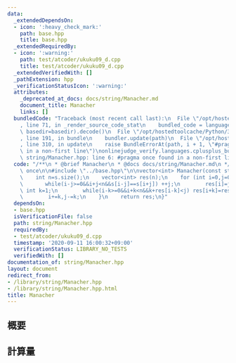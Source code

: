 ```yaml
---
data:
  _extendedDependsOn:
  - icon: ':heavy_check_mark:'
    path: base.hpp
    title: base.hpp
  _extendedRequiredBy:
  - icon: ':warning:'
    path: test/atcoder/ukuku09_d.cpp
    title: test/atcoder/ukuku09_d.cpp
  _extendedVerifiedWith: []
  _pathExtension: hpp
  _verificationStatusIcon: ':warning:'
  attributes:
    _deprecated_at_docs: docs/string/Manacher.md
    document_title: Manacher
    links: []
  bundledCode: "Traceback (most recent call last):\n  File \"/opt/hostedtoolcache/Python/3.9.0/x64/lib/python3.9/site-packages/onlinejudge_verify/documentation/build.py\"\
    , line 71, in _render_source_code_stat\n    bundled_code = language.bundle(stat.path,\
    \ basedir=basedir).decode()\n  File \"/opt/hostedtoolcache/Python/3.9.0/x64/lib/python3.9/site-packages/onlinejudge_verify/languages/cplusplus.py\"\
    , line 191, in bundle\n    bundler.update(path)\n  File \"/opt/hostedtoolcache/Python/3.9.0/x64/lib/python3.9/site-packages/onlinejudge_verify/languages/cplusplus_bundle.py\"\
    , line 310, in update\n    raise BundleErrorAt(path, i + 1, \"#pragma once found\
    \ in a non-first line\")\nonlinejudge_verify.languages.cplusplus_bundle.BundleErrorAt:\
    \ string/Manacher.hpp: line 6: #pragma once found in a non-first line\n"
  code: "/**\n * @brief Manacher\n * @docs docs/string/Manacher.md\n */\n\n#pragma\
    \ once\n\n#include \"../base.hpp\"\n\nvector<int> Manacher(const string &s){\n\
    \    int n=s.size();\n    vector<int> res(n);\n    for (int i=0,j=0;i<n;){\n \
    \       while(i-j>=0&&i+j<n&&s[i-j]==s[i+j]) ++j;\n        res[i]=j;\n       \
    \ int k=1;\n        while(i-k>=0&&i+k<n&&k+res[i-k]<j) res[i+k]=res[i-k],++k;\n\
    \        i+=k,j-=k;\n    }\n    return res;\n}"
  dependsOn:
  - base.hpp
  isVerificationFile: false
  path: string/Manacher.hpp
  requiredBy:
  - test/atcoder/ukuku09_d.cpp
  timestamp: '2020-09-11 16:00:32+09:00'
  verificationStatus: LIBRARY_NO_TESTS
  verifiedWith: []
documentation_of: string/Manacher.hpp
layout: document
redirect_from:
- /library/string/Manacher.hpp
- /library/string/Manacher.hpp.html
title: Manacher
---
```

## 概要

## 計算量